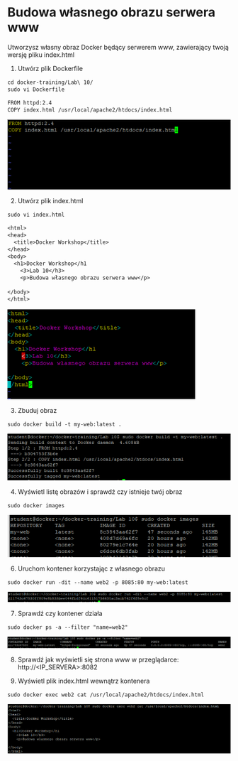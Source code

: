 # Budowa własnego obrazu serwera www

Utworzysz własny obraz Docker będący serwerem www, zawierający twoją wersję pliku index.html

1. Utwórz plik Dockerfile
```
cd docker-training/Lab\ 10/ 
sudo vi Dockerfile
```
```
FROM httpd:2.4
COPY index.html /usr/local/apache2/htdocs/index.html
```
![Docker Build](img/lab10_1.png)

2. Utwórz plik index.html
```
sudo vi index.html
```

```
<html>
<head>
  <title>Docker Workshop</title>
</head>
<body>
  <h1>Docker Workshop</h1
    <3>Lab 10</h3>
    <p>Budowa własnego obrazu serwera www</p>
  
</body>
</html>
```
![Docker Build](img/lab10_2.png)

3. Zbuduj obraz
```
sudo docker build -t my-web:latest .
```
![Docker Build](img/lab10_3.png)

4. Wyświetl listę obrazów i sprawdź czy istnieje twój obraz
```
sudo docker images
```
![Docker Build](img/lab10_4.png)

6. Uruchom kontener korzystając z własnego obrazu
```
sudo docker run -dit --name web2 -p 8085:80 my-web:latest
```
![Docker Build](img/lab10_5.png)

7. Sprawdź czy kontener działa
```
sudo docker ps -a --filter "name=web2"
```
![Docker Build](img/lab10_6.png)

8. Sprawdź jak wyświetli się strona www w przeglądarce: http://<IP_SERVERA>:8082

9. Wyświetl plik index.html wewnątrz kontenera
```
sudo docker exec web2 cat /usr/local/apache2/htdocs/index.html 
```
![Docker Build](img/lab10_7.png)
